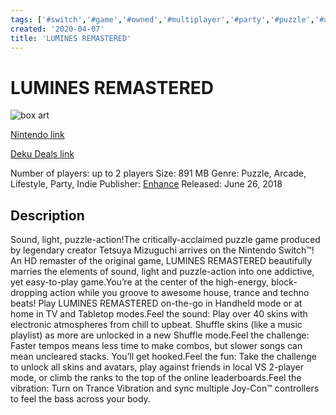 ```yaml
---
tags: ['#switch','#game','#owned','#multiplayer','#party','#puzzle','#arcade','#lifestyle','#indie']
created: '2020-04-07'
title: 'LUMINES REMASTERED'
---
```

# LUMINES REMASTERED

![box art](https://assets.nintendo.com/image/upload/c_pad,f_auto,h_613,q_auto,w_1089/ncom/en_US/games/switch/l/lumines-remastered-switch/hero?v=2021042916)

[Nintendo link](https://www.nintendo.com/games/detail/lumines-remastered-switch/)

[Deku Deals link](https://www.dekudeals.com/items/lumines-remastered)

Number of players: up to 2 players
Size: 891 MB
Genre: Puzzle, Arcade, Lifestyle, Party, Indie
Publisher: [Enhance](https://www.dekudeals.com/games?include[collection]=true&filter[publisher]=Enhance)
Released: June 26, 2018

## Description

Sound, light, puzzle-action!The critically-acclaimed puzzle game produced by legendary creator Tetsuya Mizuguchi arrives on the Nintendo Switch™! An HD remaster of the original game, LUMINES REMASTERED beautifully marries the elements of sound, light and puzzle-action into one addictive, yet easy-to-play game.You’re at the center of the high-energy, block-dropping action while you groove to awesome house, trance and techno beats! Play LUMINES REMASTERED on-the-go in Handheld mode or at home in TV and Tabletop modes.Feel the sound: Play over 40 skins with electronic atmospheres from chill to upbeat. Shuffle skins (like a music playlist) as more are unlocked in a new Shuffle mode.Feel the challenge: Faster tempos means less time to make combos, but slower songs can mean uncleared stacks. You’ll get hooked.Feel the fun: Take the challenge to unlock all skins and avatars, play against friends in local VS 2-player mode, or climb the ranks to the top of the online leaderboards.Feel the vibration: Turn on Trance Vibration and sync multiple Joy-Con™ controllers to feel the bass across your body.
